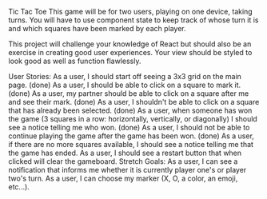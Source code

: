 Tic Tac Toe
This game will be for two users, playing on one device, taking turns. You will have to use component state to keep track of whose turn it is and which squares have been marked by each player.

This project will challenge your knowledge of React but should also be an exercise in creating good user experiences. Your view should be styled to look good as well as function flawlessly.

User Stories:
As a user, I should start off seeing a 3x3 grid on the main page. (done)
As a user, I should be able to click on a square to mark it. (done)
As a user, my partner should be able to click on a square after me and see their mark. (done)
As a user, I shouldn't be able to click on a square that has already been selected. (done)
As a user, when someone has won the game (3 squares in a row: horizontally, vertically, or diagonally) I should see a notice telling me who won. (done)
As a user, I should not be able to continue playing the game after the game has been won. (done)
As a user, if there are no more squares available, I should see a notice telling me that the game has ended.
As a user, I should see a restart button that when clicked will clear the gameboard.
Stretch Goals:
As a user, I can see a notification that informs me whether it is currently player one's or player two's turn.
As a user, I can choose my marker (X, O, a color, an emoji, etc...).
